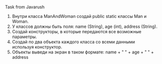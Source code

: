 Task from Javarush <br />
1. Внутри класса ManAndWoman создай public static классы Man и Woman.<br />
2. У классов должны быть поля: name (String), age (int), address (String).<br />
3. Создай конструкторы, в которые передаются все возможные параметры.<br />
4. Создай по два объекта каждого класса со всеми данными используя конструктор.<br />
5. Объекты выведи на экран в таком формате: name + " " + age + " " + address
